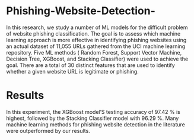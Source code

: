 # Phishing-Website-Detection-
In this research, we study a number of ML models for the difficult problem of website phishing classification. The goal is to assess which machine learning approach is more effective in identifying phishing websites using an actual dataset of 11,055 URLs gathered from the UCI machine learning repository.
Five ML methods ( Random Forest, Support Vector Machine, Decision Tree, XGBoost, and Stacking Classifier) were used to achieve the goal. 
There are a total of 30 distinct features that are used to identify whether a given website URL is legitimate or phishing.

# Results
In this experiment, the XGBoost model’S testing accuracy of 97.42 % is highest, followed by the Stacking Classifier model with 96.29 %. Many machine learning methods for phishing website detection in the literature were outperformed by our results.
